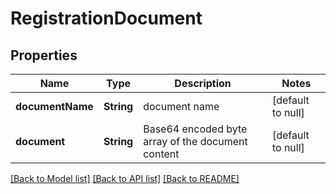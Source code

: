 # RegistrationDocument
## Properties

| Name | Type | Description | Notes |
|------------ | ------------- | ------------- | -------------|
| **documentName** | **String** | document name | [default to null] |
| **document** | **String** | Base64 encoded byte array of the document content | [default to null] |

[[Back to Model list]](../README.md#documentation-for-models) [[Back to API list]](../README.md#documentation-for-api-endpoints) [[Back to README]](../README.md)

